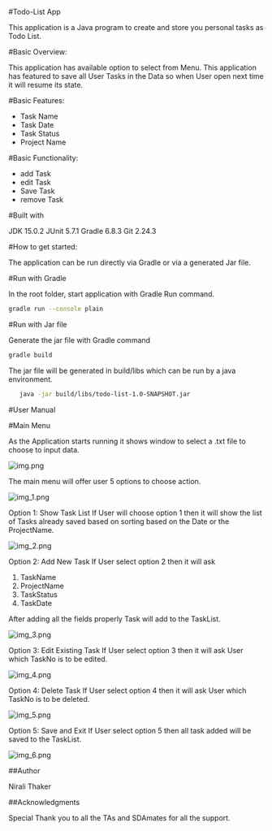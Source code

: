 #Todo-List App

This application is a Java program to create and store you personal tasks as Todo List.

#Basic Overview:

This application has available option to select from Menu. This application has featured to save all User Tasks in the Data so when User open next time it will resume its state.

#Basic Features:

- Task Name
- Task Date
- Task Status
- Project Name

#Basic Functionality:
- add Task
- edit Task
- Save Task
- remove Task

#Built with

JDK 15.0.2
JUnit 5.7.1
Gradle 6.8.3
Git 2.24.3

#How to get started:

The application can be run directly via Gradle or via a generated Jar file.

#Run with Gradle

In the root folder, start application with Gradle Run command.
```bash
gradle run --console plain
````
#Run with Jar file

Generate the jar file with Gradle command
```bash
gradle build
```
The jar file will be generated in build/libs which can be run by a java environment.

```bash
   java -jar build/libs/todo-list-1.0-SNAPSHOT.jar
```

#User Manual

#Main Menu

As the Application starts running it shows window to select a .txt file to choose to input data.

![img.png](files/img.png)

The main menu will offer user 5 options to choose action.

![img_1.png](files/img_1.png)

Option 1: Show Task List 
If User will choose option 1 then it will show the list of Tasks already saved based on sorting based on the Date or the ProjectName.

![img_2.png](files/img_2.png)

Option 2: Add New Task
If User select option 2 then it will ask 
1. TaskName
2. ProjectName
3. TaskStatus
4. TaskDate

After adding all the fields properly Task will add to the TaskList.

![img_3.png](files/img_3.png)

Option 3: Edit Existing Task
If User select option 3 then it will ask User which TaskNo is to be edited.

![img_4.png](files/img_4.png)

Option 4: Delete Task
If User select option 4 then it will ask User which TaskNo is to be deleted.

![img_5.png](files/img_5.png)

Option 5: Save and Exit
If User select option 5 then all task added will be saved to the TaskList.

![img_6.png](files/img_6.png)

##Author 

Nirali Thaker

##Acknowledgments

Special Thank you to all the TAs and SDAmates for all the support.


